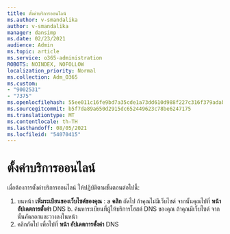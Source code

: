 ```yaml
---
title: ตั้งค่าบริการออนไลน์
ms.author: v-smandalika
author: v-smandalika
manager: dansimp
ms.date: 02/23/2021
audience: Admin
ms.topic: article
ms.service: o365-administration
ROBOTS: NOINDEX, NOFOLLOW
localization_priority: Normal
ms.collection: Adm_O365
ms.custom:
- "9002531"
- "7375"
ms.openlocfilehash: 55ee011c16fe9bd7a35cde1a73dd610d988f227c316f379adab0483973ab903d
ms.sourcegitcommit: b5f7da89a650d2915dc652449623c78be6247175
ms.translationtype: MT
ms.contentlocale: th-TH
ms.lasthandoff: 08/05/2021
ms.locfileid: "54070415"
---
```

# <a name="set-up-online-services"></a>ตั้งค่าบริการออนไลน์

เมื่อต้องการตั้งค่าบริการออนไลน์ ให้ปฏิบัติตามขั้นตอนต่อไปนี้:

1. บนหน้า **เพิ่มระเบียนของเว็บไซต์ของคุณ** : a **คลิก** ถัดไป ถ้าคุณไม่มีเว็บไซต์ จากนั้นคุณไปที่ **หน้าอัปเดตการตั้งค่า** DNS
    b. ค้นหาระเบียนที่ผู้ให้บริการโฮสต์ DNS ของคุณ ถ้าคุณมีเว็บไซต์ จากนั้นคัดลอกและวางลงในหน้า
2. คลิกถัดไป เพื่อไปที่ **หน้า อัปเดตการตั้งค่า** DNS
